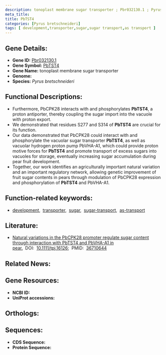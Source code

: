 ```yaml
---
description: tonoplast membrane sugar transporter ; Pbr032130.1 ; Pyrus bretschneideri
meta_title:
title: PbTST4
categories: [Pyrus bretschneideri]
tags: [ development,transporter,sugar,sugar transport,as transport ]
---
```


## Gene Details:
- **Gene ID:** [Pbr032130.1]()
- **Gene Symbol:** <u>PbTST4</u>
- **Gene Name:** tonoplast membrane sugar transporter
- **Genome:** []()
- **Species:** *Pyrus bretschneideri*

## Functional Descriptions:
   - Furthermore, PbCPK28 interacts with and phosphorylates **PbTST4**, a proton antiporter, thereby coupling the sugar import into the vacuole with proton export.
   - We demonstrated that residues S277 and S314 of **PbTST4** are crucial for its function. 
   - Our data demonstrated that PbCPK28 could interact with and phosphorylate the vacuolar sugar transporter **PbTST4**, as well as vacuolar hydrogen proton pump PbVHA-A1, which could provide proton motive forces for **PbTST4** and promote transport of excess sugars into vacuoles for storage, eventually increasing sugar accumulation during pear fruit development.
   - Together, our work identifies an agriculturally important natural variation and an important regulatory network, allowing genetic improvement of fruit sugar contents in pears through modulation of PbCPK28 expression and phosphorylation of **PbTST4** and PbVHA-A1.

## Function-related keywords:
   - [development](/tags/development/),&nbsp;&nbsp;[transporter](/tags/transporter/),&nbsp;&nbsp;[sugar](/tags/sugar/),&nbsp;&nbsp;[sugar-transport](/tags/sugar-transport/),&nbsp;&nbsp;[as-transport](/tags/as-transport/)

## Literature:
   - [Natural variations in the PbCPK28 promoter regulate sugar content through interaction with PbTST4 and PbVHA-A1 in pear.](https://doi.org/10.1111/tpj.16126)&nbsp;&nbsp;DOI:&nbsp;&nbsp;[10.1111/tpj.16126](https://doi.org/10.1111/tpj.16126);&nbsp;&nbsp;PMID:&nbsp;&nbsp;[36710644](https://pubmed.ncbi.nlm.nih.gov/36710644/)

## Related News:

## Gene Resources:
- **NCBI ID:**  [](https://www.ncbi.nlm.nih.gov/gene/?term=)
- **UniProt accessions:**  [](https://www.uniprot.org/uniprotkb//entry)

## Orthologs:

## Sequences:
- **CDS Sequence:**
- **Protein Sequence:**
